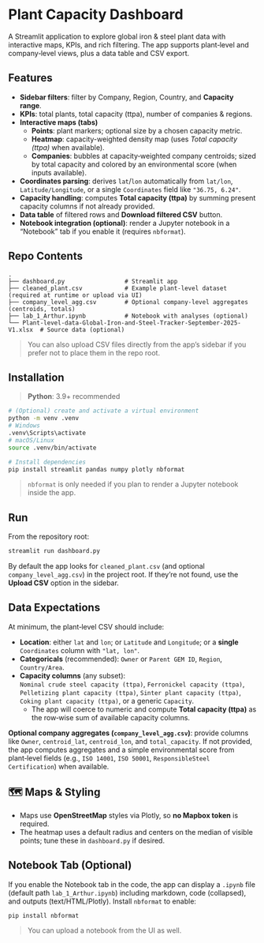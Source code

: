 # Plant Capacity Dashboard

A Streamlit application to explore global iron & steel plant data with interactive maps, KPIs, and rich filtering. The app supports plant‑level and company‑level views, plus a data table and CSV export.

## Features

- **Sidebar filters**: filter by Company, Region, Country, and **Capacity range**.
- **KPIs**: total plants, total capacity (ttpa), number of companies & regions.
- **Interactive maps (tabs)**  
  - **Points**: plant markers; optional size by a chosen capacity metric.  
  - **Heatmap**: capacity-weighted density map (uses *Total capacity (ttpa)* when available).  
  - **Companies**: bubbles at capacity‑weighted company centroids; sized by total capacity and colored by an environmental score (when inputs available).
- **Coordinates parsing**: derives `lat`/`lon` automatically from `lat/lon`, `Latitude/Longitude`, or a single `Coordinates` field like `"36.75, 6.24"`.
- **Capacity handling**: computes **Total capacity (ttpa)** by summing present capacity columns if not already provided.
- **Data table** of filtered rows and **Download filtered CSV** button.
- **Notebook integration (optional)**: render a Jupyter notebook in a “Notebook” tab if you enable it (requires `nbformat`).

##  Repo Contents

```
.
├── dashboard.py                 # Streamlit app
├── cleaned_plant.csv            # Example plant-level dataset (required at runtime or upload via UI)
├── company_level_agg.csv        # Optional company-level aggregates (centroids, totals)
├── lab_1_Arthur.ipynb           # Notebook with analyses (optional)
└── Plant-level-data-Global-Iron-and-Steel-Tracker-September-2025-V1.xlsx  # Source data (optional)
```

> You can also upload CSV files directly from the app’s sidebar if you prefer not to place them in the repo root.

##  Installation

> **Python**: 3.9+ recommended

```bash
# (Optional) create and activate a virtual environment
python -m venv .venv
# Windows
.venv\Scripts\activate
# macOS/Linux
source .venv/bin/activate

# Install dependencies
pip install streamlit pandas numpy plotly nbformat
```

> `nbformat` is only needed if you plan to render a Jupyter notebook inside the app.

##  Run

From the repository root:

```bash
streamlit run dashboard.py
```

By default the app looks for `cleaned_plant.csv` (and optional `company_level_agg.csv`) in the project root. If they’re not found, use the **Upload CSV** option in the sidebar.

##  Data Expectations

At minimum, the plant‑level CSV should include:

- **Location**: either `lat` and `lon`; or `Latitude` and `Longitude`; or a **single** `Coordinates` column with `"lat, lon"`.
- **Categoricals** (recommended): `Owner` or `Parent GEM ID`, `Region`, `Country/Area`.
- **Capacity columns** (any subset):  
  `Nominal crude steel capacity (ttpa)`, `Ferronickel capacity (ttpa)`, `Pelletizing plant capacity (ttpa)`, `Sinter plant capacity (ttpa)`, `Coking plant capacity (ttpa)`, or a generic `Capacity`.
  - The app will coerce to numeric and compute **Total capacity (ttpa)** as the row‑wise sum of available capacity columns.

**Optional company aggregates (`company_level_agg.csv`)**: provide columns like `Owner`, `centroid_lat`, `centroid_lon`, and `total_capacity`. If not provided, the app computes aggregates and a simple environmental score from plant‑level fields (e.g., `ISO 14001`, `ISO 50001`, `ResponsibleSteel Certification`) when available.

## 🗺 Maps & Styling

- Maps use **OpenStreetMap** styles via Plotly, so **no Mapbox token** is required.
- The heatmap uses a default radius and centers on the median of visible points; tune these in `dashboard.py` if desired.

##  Notebook Tab (Optional)

If you enable the Notebook tab in the code, the app can display a `.ipynb` file (default path `lab_1_Arthur.ipynb`) including markdown, code (collapsed), and outputs (text/HTML/Plotly). Install `nbformat` to enable:

```bash
pip install nbformat
```

> You can upload a notebook from the UI as well.
